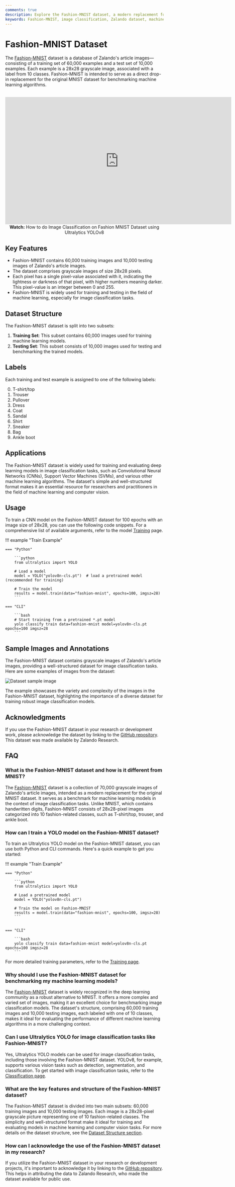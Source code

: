 ```yaml
---
comments: true
description: Explore the Fashion-MNIST dataset, a modern replacement for MNIST with 70,000 Zalando article images. Ideal for benchmarking machine learning models.
keywords: Fashion-MNIST, image classification, Zalando dataset, machine learning, deep learning, CNN, dataset overview
---
```


# Fashion-MNIST Dataset

The [Fashion-MNIST](https://github.com/zalandoresearch/fashion-mnist) dataset is a database of Zalando's article images—consisting of a training set of 60,000 examples and a test set of 10,000 examples. Each example is a 28x28 grayscale image, associated with a label from 10 classes. Fashion-MNIST is intended to serve as a direct drop-in replacement for the original MNIST dataset for benchmarking machine learning algorithms.

<p align="center">
  <br>
  <iframe loading="lazy" width="720" height="405" src="https://www.youtube.com/embed/eX5ad6udQ9Q"
    title="YouTube video player" frameborder="0"
    allow="accelerometer; autoplay; clipboard-write; encrypted-media; gyroscope; picture-in-picture; web-share"
    allowfullscreen>
  </iframe>
  <br>
  <strong>Watch:</strong> How to do Image Classification on Fashion MNIST Dataset using Ultralytics YOLOv8
</p>

## Key Features

- Fashion-MNIST contains 60,000 training images and 10,000 testing images of Zalando's article images.
- The dataset comprises grayscale images of size 28x28 pixels.
- Each pixel has a single pixel-value associated with it, indicating the lightness or darkness of that pixel, with higher numbers meaning darker. This pixel-value is an integer between 0 and 255.
- Fashion-MNIST is widely used for training and testing in the field of machine learning, especially for image classification tasks.

## Dataset Structure

The Fashion-MNIST dataset is split into two subsets:

1. **Training Set**: This subset contains 60,000 images used for training machine learning models.
2. **Testing Set**: This subset consists of 10,000 images used for testing and benchmarking the trained models.

## Labels

Each training and test example is assigned to one of the following labels:

0. T-shirt/top
1. Trouser
2. Pullover
3. Dress
4. Coat
5. Sandal
6. Shirt
7. Sneaker
8. Bag
9. Ankle boot

## Applications

The Fashion-MNIST dataset is widely used for training and evaluating deep learning models in image classification tasks, such as Convolutional Neural Networks (CNNs), Support Vector Machines (SVMs), and various other machine learning algorithms. The dataset's simple and well-structured format makes it an essential resource for researchers and practitioners in the field of machine learning and computer vision.

## Usage

To train a CNN model on the Fashion-MNIST dataset for 100 epochs with an image size of 28x28, you can use the following code snippets. For a comprehensive list of available arguments, refer to the model [Training](../../modes/train.md) page.

!!! example "Train Example"

    === "Python"

        ```python
        from ultralytics import YOLO

        # Load a model
        model = YOLO("yolov8n-cls.pt")  # load a pretrained model (recommended for training)

        # Train the model
        results = model.train(data="fashion-mnist", epochs=100, imgsz=28)
        ```

    === "CLI"

        ```bash
        # Start training from a pretrained *.pt model
        yolo classify train data=fashion-mnist model=yolov8n-cls.pt epochs=100 imgsz=28
        ```

## Sample Images and Annotations

The Fashion-MNIST dataset contains grayscale images of Zalando's article images, providing a well-structured dataset for image classification tasks. Here are some examples of images from the dataset:

![Dataset sample image](https://github.com/ultralytics/docs/releases/download/0/fashion-mnist-sample.avif)

The example showcases the variety and complexity of the images in the Fashion-MNIST dataset, highlighting the importance of a diverse dataset for training robust image classification models.

## Acknowledgments

If you use the Fashion-MNIST dataset in your research or development work, please acknowledge the dataset by linking to the [GitHub repository](https://github.com/zalandoresearch/fashion-mnist). This dataset was made available by Zalando Research.

## FAQ

### What is the Fashion-MNIST dataset and how is it different from MNIST?

The [Fashion-MNIST](https://github.com/zalandoresearch/fashion-mnist) dataset is a collection of 70,000 grayscale images of Zalando's article images, intended as a modern replacement for the original MNIST dataset. It serves as a benchmark for machine learning models in the context of image classification tasks. Unlike MNIST, which contains handwritten digits, Fashion-MNIST consists of 28x28-pixel images categorized into 10 fashion-related classes, such as T-shirt/top, trouser, and ankle boot.

### How can I train a YOLO model on the Fashion-MNIST dataset?

To train an Ultralytics YOLO model on the Fashion-MNIST dataset, you can use both Python and CLI commands. Here's a quick example to get you started:

!!! example "Train Example"

    === "Python"

        ```python
        from ultralytics import YOLO

        # Load a pretrained model
        model = YOLO("yolov8n-cls.pt")

        # Train the model on Fashion-MNIST
        results = model.train(data="fashion-mnist", epochs=100, imgsz=28)
        ```


    === "CLI"

        ```bash
        yolo classify train data=fashion-mnist model=yolov8n-cls.pt epochs=100 imgsz=28
        ```

For more detailed training parameters, refer to the [Training page](../../modes/train.md).

### Why should I use the Fashion-MNIST dataset for benchmarking my machine learning models?

The [Fashion-MNIST](https://github.com/zalandoresearch/fashion-mnist) dataset is widely recognized in the deep learning community as a robust alternative to MNIST. It offers a more complex and varied set of images, making it an excellent choice for benchmarking image classification models. The dataset's structure, comprising 60,000 training images and 10,000 testing images, each labeled with one of 10 classes, makes it ideal for evaluating the performance of different machine learning algorithms in a more challenging context.

### Can I use Ultralytics YOLO for image classification tasks like Fashion-MNIST?

Yes, Ultralytics YOLO models can be used for image classification tasks, including those involving the Fashion-MNIST dataset. YOLOv8, for example, supports various vision tasks such as detection, segmentation, and classification. To get started with image classification tasks, refer to the [Classification page](https://docs.ultralytics.com/tasks/classify/).

### What are the key features and structure of the Fashion-MNIST dataset?

The Fashion-MNIST dataset is divided into two main subsets: 60,000 training images and 10,000 testing images. Each image is a 28x28-pixel grayscale picture representing one of 10 fashion-related classes. The simplicity and well-structured format make it ideal for training and evaluating models in machine learning and computer vision tasks. For more details on the dataset structure, see the [Dataset Structure section](#dataset-structure).

### How can I acknowledge the use of the Fashion-MNIST dataset in my research?

If you utilize the Fashion-MNIST dataset in your research or development projects, it's important to acknowledge it by linking to the [GitHub repository](https://github.com/zalandoresearch/fashion-mnist). This helps in attributing the data to Zalando Research, who made the dataset available for public use.
